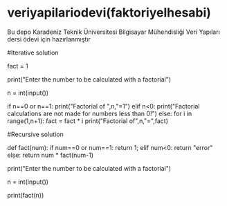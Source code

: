# veriyapilariodevi(faktoriyelhesabi)
Bu depo Karadeniz Teknik Üniversitesi Bilgisayar Mühendisliği Veri Yapıları dersi ödevi için hazırlanmıştır


#Iterative solution

fact = 1

print("Enter the number to be calculated with a factorial")

n = int(input())

if n==0 or n==1:
  print("Factorial of ",n,"=1")
elif n<0:
  print("Factorial calculations are not made for numbers less than 0!")
else:
  for i in range(1,n+1):
    fact = fact * i
  print("Factorial of",n,"=",fact)

#Recursive solution

def fact(num):
  if num==0 or num==1:
    return 1;
  elif num<0:
    return "error"
  else:
    return num * fact(num-1)

print("Enter the number to be calculated with a factorial")

n = int(input())

print(fact(n))


